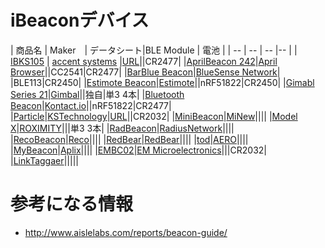 # iBeaconデバイス


| 商品名 | Maker　| データシート|BLE Module | 電池 |
| -- | -- | -- |-- |
| [IBKS105](http://ibeacon.accent-systems.com/products) | [accent systems](http://ibeacon.accent-systems.com/) |[URL](http://ibeacon.accent-systems.com/wp-content/uploads/support/iBks105-V1.1Datasheet.pdf)||CR2477|
|[AprilBeacon 242](http://aprbrother.com/en/product.htm)|[April Browser](http://aprbrother.com/)||CC2541|CR2477|
|[BarBlue Beacon](http://bluesensenetworks.com/product/bluebar-beacon/)|[BlueSense Network](http://bluesensenetworks.com/)| |BLE113|CR2450|
|[Estimote Beacon](http://estimote.com/#jump-to-products)|[Estimote](http://estimote.com/)||nRF51822|CR2450|
|[Gimabl Series 21](http://store.gimbal.com/)|[Gimbal](http://www.gimbal.com/)||独自|単3 4本|
|[Bluetooth Beacon](https://store.kontakt.io/our-products/1-bluetooth-beacon.html)|[Kontact.io](http://kontakt.io/)||nRF51822|CR2477|
|[Particle](https://kstechnologies.com/particle/)|[KSTechnology](https://kstechnologies.com/)|[URL](https://kstechnologies.com/wp-content/uploads/2015/04/Particle-Device-Specification-Rev-B.pdf)||CR2032|
|[MiniBeacon](http://minew.en.alibaba.com/)|[MiNew](http://minew.en.alibaba.com/)||||
|[Model X](https://roximity.com/model-x/)|[ROXIMITY](http://roximity.com/)|||単3 3本|
|[RadBeacon](http://store.radiusnetworks.com/collections/all/products/radbeacon-x2)|[RadiusNetwork](http://www.radiusnetworks.com/)||||
|[RecoBeacon](http://reco2.me/)|[Reco](http://reco2.me/)||||
|[RedBear](http://redbearlab.com/nrf51822/)|[RedBear](http://redbearlab.com/)||||
|[tod](http://www.discoveraero.com/shop/)|[AERO](http://www.discoveraero.com/)||||
|[MyBeacon](http://www.aplix.co.jp/?page_id=8620)|[Aplix](http://www.aplix.co.jp/)||||
|[EMBC02](http://www.emmicroelectronic.com/press-release/embc02-industrys-lowest-power-bluetooth-smart-sensor-beacon-comes-switzerland)|[EM Microelectronics](http://www.emmicroelectronic.com/press-release/embc02-industrys-lowest-power-bluetooth-smart-sensor-beacon-comes-switzerland)|||CR2032|
|[LinkTaggaer](http://www.linktagger.com/)|||||

# 参考になる情報
* http://www.aislelabs.com/reports/beacon-guide/

